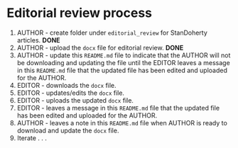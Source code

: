 # Editorial review process

1. AUTHOR - create folder under ``editorial_review`` for StanDoherty articles. **DONE**
1. AUTHOR - upload the ``docx`` file for editorial review. **DONE**
1. AUTHOR - update this ``README.md`` file to indicate that the AUTHOR will not be downloading and updating the file until the EDITOR leaves a message in this ``README.md`` file that the updated file has been edited and uploaded for the AUTHOR.
1. EDITOR - downloads the ``docx`` file.
1. EDITOR - updates/edits the ``docx`` file.
1. EDITOR - uploads the updated ``docx`` file.
1. EDITOR - leaves a message in this ``README.md`` file that the updated file has been edited and uploaded for the AUTHOR.
1. AUTHOR - leaves a note in this ``README.md`` file when AUTHOR is ready to download and update the ``docx`` file.
1. Iterate . . .     
